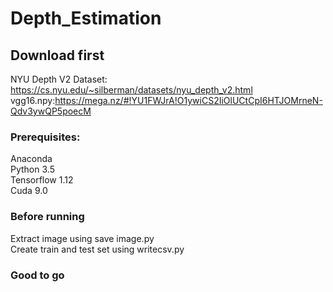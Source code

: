 # Depth_Estimation

## Download first
NYU Depth V2 Dataset: https://cs.nyu.edu/~silberman/datasets/nyu_depth_v2.html  <br>
vgg16.npy:https://mega.nz/#!YU1FWJrA!O1ywiCS2IiOlUCtCpI6HTJOMrneN-Qdv3ywQP5poecM  <br>

### Prerequisites: <br>
Anaconda    <br>
Python 3.5  <br>
Tensorflow 1.12  <br>
Cuda  9.0 <br>

### Before running
Extract image using save image.py   <br>
Create train and test set using writecsv.py

### Good to go

